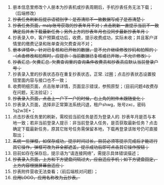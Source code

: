 1. 册本信息里修改个人册本为抄表机或抄表周期后，手机抄表任务无法下载；（后端修改）
2. ~~抄表任务刷新后提示语错别字：是否清除不一致数据写成了是否清楚；~~
3. ~~抄表任务页面，malp账号获取的抄表年月不对；点击刷新一直提示当前不一致确定后并未下载最新任务；另外上方的抄表年月也没同步最新抄表年月；~~
4. 抄表录入中，客户预算成功后，收费，提示收费成功，实际未收；并且客户详情里的缴费记录和账单查询欠费查询不对；
5. ~~册本详情中，针对已复核和已开帐的数据，是不允许继续修改抄码和拍照的；（点击修改和拍照时，应提示：当前数据已复核或已开账，不允许修改）；~~
6. ~~抄表汇总. 欠费汇总. 欠费查询里的查询条件收费员和抄表员应默认当前登录户号；~~
7. 抄表录入里的抄表状态存在重复抄表状态，正常. 过圈；点击抄表状态设置按钮里面内容与接口也不一致；
8. 收费明细页面，点击账单详情，页面显示错误，参照原型；（目前问题4收费存在问题，无法验证）；
9. ~~抄表录入页面，点击上一户下一户的时候，右上角的附件未跟随变化；~~
10. 抄表录入页面，选择非正常算法系统闪退，租户shwg，账号zxc，密码1q2w3E*；
11. 点击抄表任务里的刷新，需校验当前任务是否为登录人的. 抄表年月是否与本地一致；若非当前登录人提示：非当前登录人任务，是否获取最新任务？点击确定下载最新任务，原其它账号任务需保留本地，下载再登录该账号仍可直接取出；
12. ~~系统一些弹框，如保存成功，提示时间过长，目前必须等提示完成后才能进行其它操作，弹框可改为非全部遮盖，提示成功后即可点击其它操作按钮；~~
13. 目前如存在保存后，提示语为“请连接网络”，需提示具体错误描述；
14. ~~抄表录入页面，上方和下方键盘间隔过大，应自适应手机；如下方键盘固定，上方内容根据屏幕自适应；~~
15. 抄表附件营收无法查看；（前后端核对问题）；
16. ~~应用LOGO，应用名称改为云抄表。~~